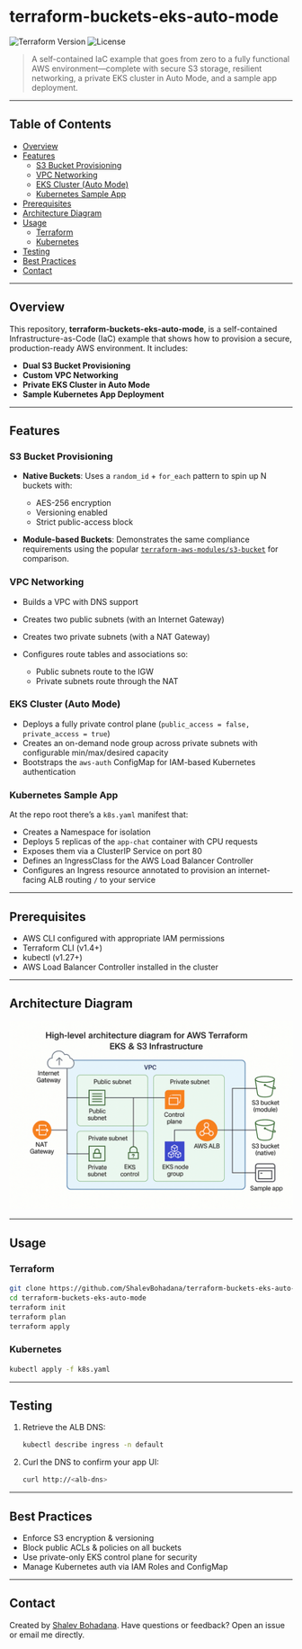 # terraform-buckets-eks-auto-mode

![Terraform Version](https://img.shields.io/badge/Terraform-1.4.6-blue) ![License](https://img.shields.io/badge/License-MIT-green)

> A self-contained IaC example that goes from zero to a fully functional AWS environment—complete with secure S3 storage, resilient networking, a private EKS cluster in Auto Mode, and a sample app deployment.

---

## Table of Contents

* [Overview](#overview)
* [Features](#features)
  * [S3 Bucket Provisioning](#s3-bucket-provisioning)
  * [VPC Networking](#vpc-networking)
  * [EKS Cluster (Auto Mode)](#eks-cluster-auto-mode)
  * [Kubernetes Sample App](#kubernetes-sample-app)
* [Prerequisites](#prerequisites)
* [Architecture Diagram](#architecture-diagram)
* [Usage](#usage)
  * [Terraform](#terraform)
  * [Kubernetes](#kubernetes)
* [Testing](#testing)
* [Best Practices](#best-practices)
* [Contact](#contact)

---

## Overview

This repository, **terraform-buckets-eks-auto-mode**, is a self-contained Infrastructure-as-Code (IaC) example that shows how to provision a secure, production-ready AWS environment. It includes:

* **Dual S3 Bucket Provisioning**
* **Custom VPC Networking**
* **Private EKS Cluster in Auto Mode**
* **Sample Kubernetes App Deployment**

---

## Features

### S3 Bucket Provisioning

* **Native Buckets**: Uses a `random_id` + `for_each` pattern to spin up N buckets with:

  * AES-256 encryption
  * Versioning enabled
  * Strict public-access block
* **Module-based Buckets**: Demonstrates the same compliance requirements using the popular [`terraform-aws-modules/s3-bucket`](https://github.com/terraform-aws-modules/terraform-aws-s3-bucket) for comparison.

### VPC Networking

* Builds a VPC with DNS support
* Creates two public subnets (with an Internet Gateway)
* Creates two private subnets (with a NAT Gateway)
* Configures route tables and associations so:

  * Public subnets route to the IGW
  * Private subnets route through the NAT

### EKS Cluster (Auto Mode)

* Deploys a fully private control plane (`public_access = false, private_access = true`)
* Creates an on-demand node group across private subnets with configurable min/max/desired capacity
* Bootstraps the `aws-auth` ConfigMap for IAM-based Kubernetes authentication

### Kubernetes Sample App

At the repo root there’s a `k8s.yaml` manifest that:

* Creates a Namespace for isolation
* Deploys 5 replicas of the `app-chat` container with CPU requests
* Exposes them via a ClusterIP Service on port 80
* Defines an IngressClass for the AWS Load Balancer Controller
* Configures an Ingress resource annotated to provision an internet-facing ALB routing `/` to your service

---

## Prerequisites

* AWS CLI configured with appropriate IAM permissions
* Terraform CLI (v1.4+)
* kubectl (v1.27+)
* AWS Load Balancer Controller installed in the cluster

---

## Architecture Diagram

![Architecture Diagram](docs/architecture.png)

---

## Usage

### Terraform

```bash
git clone https://github.com/ShalevBohadana/terraform-buckets-eks-auto-mode.git
cd terraform-buckets-eks-auto-mode
terraform init
terraform plan
terraform apply
```

### Kubernetes

```bash
kubectl apply -f k8s.yaml
```

---

## Testing

1. Retrieve the ALB DNS:

   ```bash
   kubectl describe ingress -n default
   ```
2. Curl the DNS to confirm your app UI:

   ```bash
   curl http://<alb-dns>
   ```

---

## Best Practices

* Enforce S3 encryption & versioning
* Block public ACLs & policies on all buckets
* Use private-only EKS control plane for security
* Manage Kubernetes auth via IAM Roles and ConfigMap

---

## Contact

Created by [Shalev Bohadana](mailto:bohadanashalev@gmail.com).
Have questions or feedback? Open an issue or email me directly.
